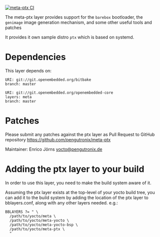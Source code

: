 [![meta-ptx CI](https://github.com/pengutronix/meta-ptx/workflows/meta-ptx%20CI/badge.svg)](https://github.com/pengutronix/meta-ptx/actions?query=workflow%3A%22meta-ptx+CI%22)

The meta-ptx layer provides support for the `barebox` bootloader,
the `genimage` image generation mechanism, and some other useful tools and
patches

It provides it own sample distro `ptx` which is based on systemd.

Dependencies
============

This layer depends on:

    URI: git://git.openembedded.org/bitbake
    branch: master

    URI: git://git.openembedded.org/openembedded-core
    layers: meta
    branch: master


Patches
=======

Please submit any patches against the ptx layer as Pull Request to GitHub
repository https://github.com/pengutronix/meta-ptx

Maintainer: Enrico Jörns <yocto@pengutronix.de>


Adding the ptx layer to your build
==================================

In order to use this layer, you need to make the build system aware of
it.

Assuming the ptx layer exists at the top-level of your
yocto build tree, you can add it to the build system by adding the
location of the ptx layer to bblayers.conf, along with any
other layers needed. e.g.:

    BBLAYERS ?= " \
      /path/to/yocto/meta \
      /path/to/yocto/meta-yocto \
      /path/to/yocto/meta-yocto-bsp \
      /path/to/yocto/meta-ptx \
      "

